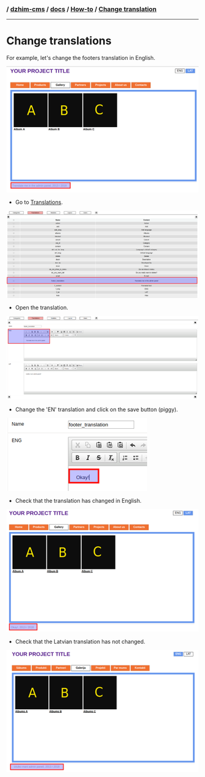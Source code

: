 ### / [dzhim-cms](./../../../) / [docs](./../../) / [How-to](./../) / [Change translation](./)

-----------------------------------------------------------------------------------

# Change translations

For example, let's change the footers translation in English.

![image](images/Footer-translation-in-page.png)

* Go to [Translations](http://dzhim-cms.local/admin/transl/list).

![image](images/Translation-list.png)

* Open the translation. 

![image](images/Edit-translation.png)

* Change the 'EN' translation and click on the save button (piggy).

![image](images/Updated-translation.png)

* Check that the translation has changed in English.

![image](images/Updated-footer-translation-in-en-page.png)

* Check that the Latvian translation has not changed.

![image](images/Footer-translation-in-lv-page.png)
